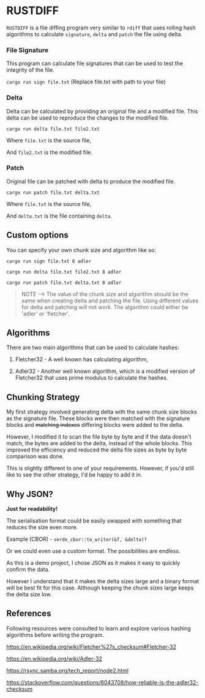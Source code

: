 # RUSTDIFF

`RUSTDIFF` is a file diffing program very similar to `rdiff` that uses rolling hash algorithms to calculate `signature`, `delta` and `patch` the file using delta.

### File Signature

This program can calculate file signatures that can be used to test the integrity of the file.

`cargo run sign file.txt` (Replace file.txt with path to your file)

### Delta

Delta can be calculated by providing an original file and a modified file. This delta can be used to reproduce the changes to the modified file.

`cargo run delta file.txt file2.txt` 

Where `file.txt` is the source file,

And `file2.txt` is the modified file.

### Patch

Original file can be patched with delta to produce the modified file.

`cargo run patch file.txt delta.txt`

Where `file.txt` is the source file,

And `delta.txt` is the file containing `delta`.

## Custom options

You can specify your own chunk size and algorithm like so:

`cargo run sign file.txt 8 adler`

`cargo run delta file.txt file2.txt 8 adler`

`cargo run patch file.txt delta.txt 8 adler`

> NOTE --> The value of the chunk size and algorithm should be the same when creating delta and patching the file. Using different values for delta and patching will not work. The algorithm could either be 'adler' or 'fletcher'.

## Algorithms

There are two main algorithms that can be used to calculate hashes:

1. Fletcher32 - A well known has calculating algorithm,

2. Adler32 - Another well known algorithm, which is a modified version of Fletcher32 that uses prime modulus to calculate the hashes.

## Chunking Strategy

My first strategy involved generating delta with the same chunk size blocks as the signature file. These blocks were then matched with the signature blocks and ~~matching indexes~~ differing blocks were added to the delta.

However, I modified it to scan the file byte by byte and if the data doesn't match, the bytes are added to the delta, instead of the whole blocks. This improved the efficiency and reduced the delta file sizes as byte by byte comparison was done.

This is slightly different to one of your requirements. However, if you'd still like to see the other strategy, I'd be happy to add it in.

## Why JSON?

**Just for readability!**

The serialisation format could be easily swapped with something that reduces the size even more. 

Example (CBOR) - `serde_cbor::to_writer(&f, &delta)?`

Or we could even use a custom format. The possibilities are endless.

As this is a demo project, I chose JSON as it makes it easy to quickly confirm the data. 

However I understand that it makes the delta sizes large and a binary format will be best fit for this case. Although keeping the chunk sizes large keeps the delta size low.  

## References

Following resources were consulted to learn and explore various hashing algorithms before writing the program.

https://en.wikipedia.org/wiki/Fletcher%27s_checksum#Fletcher-32

https://en.wikipedia.org/wiki/Adler-32

https://rsync.samba.org/tech_report/node2.html

https://stackoverflow.com/questions/6043708/how-reliable-is-the-adler32-checksum
